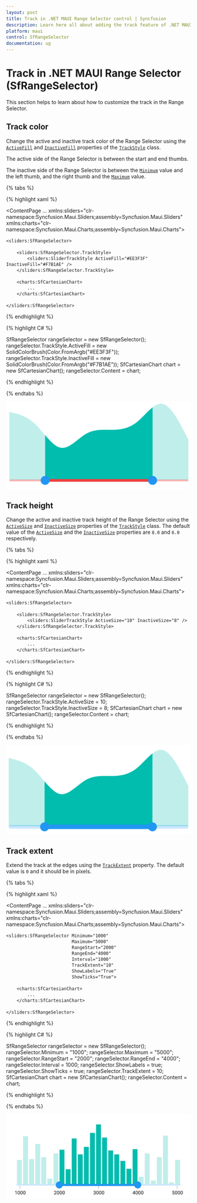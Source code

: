 ```yaml
---
layout: post
title: Track in .NET MAUI Range Selector control | Syncfusion
description: Learn here all about adding the track feature of .NET MAUI Range Selector (SfRangeSelector) control and more.
platform: maui
control: SfRangeSelector
documentation: ug
---
```


# Track in .NET MAUI Range Selector (SfRangeSelector)

This section helps to learn about how to customize the track in the Range Selector.

## Track color

Change the active and inactive track color of the Range Selector using the [`ActiveFill`](https://help.syncfusion.com/cr/maui/Syncfusion.Maui.Sliders.SliderTrackStyle.html#Syncfusion_Maui_Sliders_SliderTrackStyle_ActiveFill) and [`InactiveFill`](https://help.syncfusion.com/cr/maui/Syncfusion.Maui.Sliders.SliderTrackStyle.html#Syncfusion_Maui_Sliders_SliderTrackStyle_InactiveFill) properties of the [`TrackStyle`](https://help.syncfusion.com/cr/maui/Syncfusion.Maui.Sliders.SliderBase.html#Syncfusion_Maui_Sliders_SliderBase_TrackStyle) class.

The active side of the Range Selector is between the start and end thumbs.

The inactive side of the Range Selector is between the [`Minimum`](https://help.syncfusion.com/cr/maui/Syncfusion.Maui.Sliders.NumericRangeSliderBase.html#Syncfusion_Maui_Sliders_NumericRangeSliderBase_Minimum) value and the left thumb, and the right thumb and the [`Maximum`](https://help.syncfusion.com/cr/maui/Syncfusion.Maui.Sliders.NumericRangeSliderBase.html#Syncfusion_Maui_Sliders_NumericRangeSliderBase_Maximum) value.

{% tabs %}

{% highlight xaml %}

<ContentPage 
             ...
             xmlns:sliders="clr-namespace:Syncfusion.Maui.Sliders;assembly=Syncfusion.Maui.Sliders"
             xmlns:charts="clr-namespace:Syncfusion.Maui.Charts;assembly=Syncfusion.Maui.Charts">
    
    <sliders:SfRangeSelector>
        
        <sliders:SfRangeSelector.TrackStyle>
            <sliders:SliderTrackStyle ActiveFill="#EE3F3F" InactiveFill="#F7B1AE" />
        </sliders:SfRangeSelector.TrackStyle>
        
        <charts:SfCartesianChart>
            ...
        </charts:SfCartesianChart>
    
    </sliders:SfRangeSelector>
</ContentPage>

{% endhighlight %}

{% highlight C# %}

SfRangeSelector rangeSelector = new SfRangeSelector();
rangeSelector.TrackStyle.ActiveFill = new SolidColorBrush(Color.FromArgb("#EE3F3F"));
rangeSelector.TrackStyle.InactiveFill = new SolidColorBrush(Color.FromArgb("#F7B1AE"));
SfCartesianChart chart = new SfCartesianChart();
rangeSelector.Content = chart;

{% endhighlight %}

{% endtabs %}

![RangeSelector track color](images/track/track-color.png)

## Track height

Change the active and inactive track height of the Range Selector using the [`ActiveSize`](https://help.syncfusion.com/cr/maui/Syncfusion.Maui.Sliders.SliderTrackStyle.html#Syncfusion_Maui_Sliders_SliderTrackStyle_ActiveSize) and [`InactiveSize`](https://help.syncfusion.com/cr/maui/Syncfusion.Maui.Sliders.SliderTrackStyle.html#Syncfusion_Maui_Sliders_SliderTrackStyle_InactiveSize) properties of the [`TrackStyle`](https://help.syncfusion.com/cr/maui/Syncfusion.Maui.Sliders.SliderBase.html#Syncfusion_Maui_Sliders_SliderBase_TrackStyle) class. The default value of the [`ActiveSize`](https://help.syncfusion.com/cr/maui/Syncfusion.Maui.Sliders.SliderTrackStyle.html#Syncfusion_Maui_Sliders_SliderTrackStyle_ActiveSize) and the [`InactiveSize`](https://help.syncfusion.com/cr/maui/Syncfusion.Maui.Sliders.SliderTrackStyle.html#Syncfusion_Maui_Sliders_SliderTrackStyle_InactiveSize) properties are `8.0` and `6.0` respectively.

{% tabs %}

{% highlight xaml %}

<ContentPage 
             ...
             xmlns:sliders="clr-namespace:Syncfusion.Maui.Sliders;assembly=Syncfusion.Maui.Sliders"
             xmlns:charts="clr-namespace:Syncfusion.Maui.Charts;assembly=Syncfusion.Maui.Charts">
    
    <sliders:SfRangeSelector>
        
        <sliders:SfRangeSelector.TrackStyle>
            <sliders:SliderTrackStyle ActiveSize="10" InactiveSize="8" />
        </sliders:SfRangeSelector.TrackStyle>
        
        <charts:SfCartesianChart>
            ...
        </charts:SfCartesianChart>
    
    </sliders:SfRangeSelector>
</ContentPage>

{% endhighlight %}

{% highlight C# %}

SfRangeSelector rangeSelector = new SfRangeSelector();
rangeSelector.TrackStyle.ActiveSize = 10;
rangeSelector.TrackStyle.InactiveSize = 8;
SfCartesianChart chart = new SfCartesianChart();
rangeSelector.Content = chart;

{% endhighlight %}

{% endtabs %}

![RangeSelector track size](images/track/track-size.png)

## Track extent

Extend the track at the edges using the [`TrackExtent`](https://help.syncfusion.com/cr/maui/Syncfusion.Maui.Sliders.SliderBase.html#Syncfusion_Maui_Sliders_SliderBase_TrackExtent) property. The default value is `0` and it should be in pixels.

{% tabs %}

{% highlight xaml %}

<ContentPage 
             ...
             xmlns:sliders="clr-namespace:Syncfusion.Maui.Sliders;assembly=Syncfusion.Maui.Sliders"
             xmlns:charts="clr-namespace:Syncfusion.Maui.Charts;assembly=Syncfusion.Maui.Charts">

    <sliders:SfRangeSelector Minimum="1000"
                             Maximum="5000"
                             RangeStart="2000"
                             RangeEnd="4000"
                             Interval="1000"
                             TrackExtent="10"
                             ShowLabels="True"
                             ShowTicks="True">

        <charts:SfCartesianChart>
            ...
        </charts:SfCartesianChart>

    </sliders:SfRangeSelector>
</ContentPage>

{% endhighlight %}

{% highlight C# %}

SfRangeSelector rangeSelector = new SfRangeSelector();
rangeSelector.Minimum = "1000";
rangeSelector.Maximum = "5000";
rangeSelector.RangeStart = "2000";
rangeSelector.RangeEnd = "4000";
rangeSelector.Interval = 1000;
rangeSelector.ShowLabels = true;
rangeSelector.ShowTicks = true;
rangeSelector.TrackExtent = 10;
SfCartesianChart chart = new SfCartesianChart();
rangeSelector.Content = chart;

{% endhighlight %}

{% endtabs %}

![RangeSelector track extent](images/track/track-extent.png)
